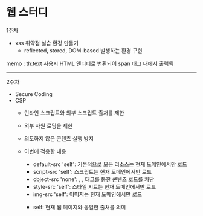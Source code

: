 # 웹 스터디

1주차
+ xss 취약점 실습 환경 만들기
  + reflected, stored, DOM-based 발생하는 환경 구현

memo : th:text 사용시 HTML 엔티티로 변환되어 span 태그 내에서 출력됨

---

2주차
+ Secure Coding
+ CSP
  + 인라인 스크립트와 외부 스크립트 출처를 제한
  + 외부 자원 로딩을 제한
  + 의도하지 않은 콘텐츠 실행 방지

  + 이번에 적용한 내용
    + default-src 'self': 기본적으로 모든 리소스는 현재 도메인에서만 로드
    + script-src 'self': 스크립트는 현재 도메인에서만 로드
    + object-src 'none': <object>, <embed>, <applet> 태그를 통한 콘텐츠 로드를 차단
    + style-src 'self': 스타일 시트는 현재 도메인에서만 로드
    + img-src 'self': 이미지는 현재 도메인에서만 로드
  + self: 현재 웹 페이지와 동일한 출처를 의미